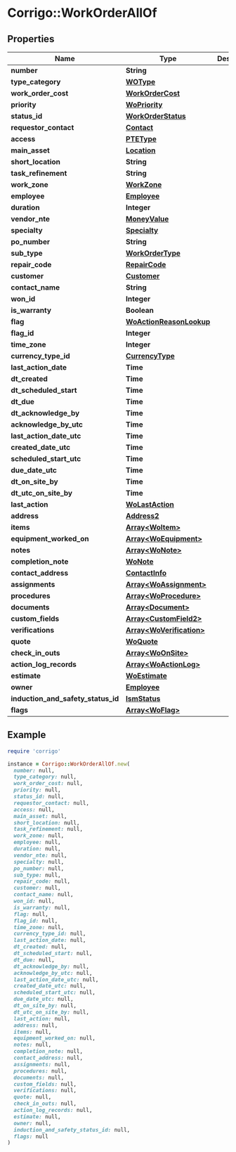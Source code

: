# Corrigo::WorkOrderAllOf

## Properties

| Name | Type | Description | Notes |
| ---- | ---- | ----------- | ----- |
| **number** | **String** |  | [optional] |
| **type_category** | [**WOType**](WOType.md) |  | [optional] |
| **work_order_cost** | [**WorkOrderCost**](WorkOrderCost.md) |  | [optional] |
| **priority** | [**WoPriority**](WoPriority.md) |  | [optional] |
| **status_id** | [**WorkOrderStatus**](WorkOrderStatus.md) |  | [optional] |
| **requestor_contact** | [**Contact**](Contact.md) |  | [optional] |
| **access** | [**PTEType**](PTEType.md) |  | [optional] |
| **main_asset** | [**Location**](Location.md) |  | [optional] |
| **short_location** | **String** |  | [optional] |
| **task_refinement** | **String** |  | [optional] |
| **work_zone** | [**WorkZone**](WorkZone.md) |  | [optional] |
| **employee** | [**Employee**](Employee.md) |  | [optional] |
| **duration** | **Integer** |  | [optional] |
| **vendor_nte** | [**MoneyValue**](MoneyValue.md) |  | [optional] |
| **specialty** | [**Specialty**](Specialty.md) |  | [optional] |
| **po_number** | **String** |  | [optional] |
| **sub_type** | [**WorkOrderType**](WorkOrderType.md) |  | [optional] |
| **repair_code** | [**RepairCode**](RepairCode.md) |  | [optional] |
| **customer** | [**Customer**](Customer.md) |  | [optional] |
| **contact_name** | **String** |  | [optional] |
| **won_id** | **Integer** |  | [optional] |
| **is_warranty** | **Boolean** |  | [optional] |
| **flag** | [**WoActionReasonLookup**](WoActionReasonLookup.md) |  | [optional] |
| **flag_id** | **Integer** |  | [optional] |
| **time_zone** | **Integer** |  | [optional] |
| **currency_type_id** | [**CurrencyType**](CurrencyType.md) |  | [optional] |
| **last_action_date** | **Time** |  | [optional] |
| **dt_created** | **Time** |  | [optional] |
| **dt_scheduled_start** | **Time** |  | [optional] |
| **dt_due** | **Time** |  | [optional] |
| **dt_acknowledge_by** | **Time** |  | [optional] |
| **acknowledge_by_utc** | **Time** |  | [optional] |
| **last_action_date_utc** | **Time** |  | [optional] |
| **created_date_utc** | **Time** |  | [optional] |
| **scheduled_start_utc** | **Time** |  | [optional] |
| **due_date_utc** | **Time** |  | [optional] |
| **dt_on_site_by** | **Time** |  | [optional] |
| **dt_utc_on_site_by** | **Time** |  | [optional] |
| **last_action** | [**WoLastAction**](WoLastAction.md) |  | [optional] |
| **address** | [**Address2**](Address2.md) |  | [optional] |
| **items** | [**Array&lt;WoItem&gt;**](WoItem.md) |  | [optional] |
| **equipment_worked_on** | [**Array&lt;WoEquipment&gt;**](WoEquipment.md) |  | [optional] |
| **notes** | [**Array&lt;WoNote&gt;**](WoNote.md) |  | [optional] |
| **completion_note** | [**WoNote**](WoNote.md) |  | [optional] |
| **contact_address** | [**ContactInfo**](ContactInfo.md) |  | [optional] |
| **assignments** | [**Array&lt;WoAssignment&gt;**](WoAssignment.md) |  | [optional] |
| **procedures** | [**Array&lt;WoProcedure&gt;**](WoProcedure.md) |  | [optional] |
| **documents** | [**Array&lt;Document&gt;**](Document.md) |  | [optional] |
| **custom_fields** | [**Array&lt;CustomField2&gt;**](CustomField2.md) |  | [optional] |
| **verifications** | [**Array&lt;WoVerification&gt;**](WoVerification.md) |  | [optional] |
| **quote** | [**WoQuote**](WoQuote.md) |  | [optional] |
| **check_in_outs** | [**Array&lt;WoOnSite&gt;**](WoOnSite.md) |  | [optional] |
| **action_log_records** | [**Array&lt;WoActionLog&gt;**](WoActionLog.md) |  | [optional] |
| **estimate** | [**WoEstimate**](WoEstimate.md) |  | [optional] |
| **owner** | [**Employee**](Employee.md) |  | [optional] |
| **induction_and_safety_status_id** | [**IsmStatus**](IsmStatus.md) |  | [optional] |
| **flags** | [**Array&lt;WoFlag&gt;**](WoFlag.md) |  | [optional] |

## Example

```ruby
require 'corrigo'

instance = Corrigo::WorkOrderAllOf.new(
  number: null,
  type_category: null,
  work_order_cost: null,
  priority: null,
  status_id: null,
  requestor_contact: null,
  access: null,
  main_asset: null,
  short_location: null,
  task_refinement: null,
  work_zone: null,
  employee: null,
  duration: null,
  vendor_nte: null,
  specialty: null,
  po_number: null,
  sub_type: null,
  repair_code: null,
  customer: null,
  contact_name: null,
  won_id: null,
  is_warranty: null,
  flag: null,
  flag_id: null,
  time_zone: null,
  currency_type_id: null,
  last_action_date: null,
  dt_created: null,
  dt_scheduled_start: null,
  dt_due: null,
  dt_acknowledge_by: null,
  acknowledge_by_utc: null,
  last_action_date_utc: null,
  created_date_utc: null,
  scheduled_start_utc: null,
  due_date_utc: null,
  dt_on_site_by: null,
  dt_utc_on_site_by: null,
  last_action: null,
  address: null,
  items: null,
  equipment_worked_on: null,
  notes: null,
  completion_note: null,
  contact_address: null,
  assignments: null,
  procedures: null,
  documents: null,
  custom_fields: null,
  verifications: null,
  quote: null,
  check_in_outs: null,
  action_log_records: null,
  estimate: null,
  owner: null,
  induction_and_safety_status_id: null,
  flags: null
)
```

